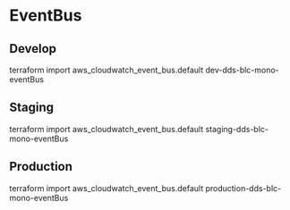 # EventBus

## Develop
terraform import aws_cloudwatch_event_bus.default dev-dds-blc-mono-eventBus

## Staging
terraform import aws_cloudwatch_event_bus.default staging-dds-blc-mono-eventBus

## Production
terraform import aws_cloudwatch_event_bus.default production-dds-blc-mono-eventBus
